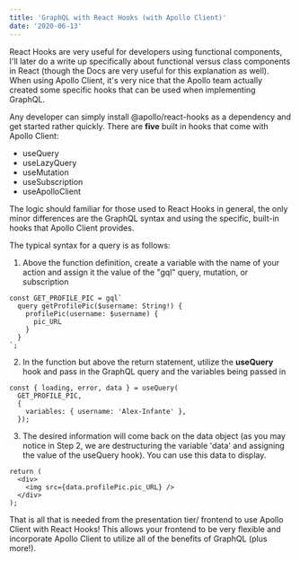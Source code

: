 ```yaml
---
title: 'GraphQL with React Hooks (with Apollo Client)'
date: '2020-06-13'
---
```


React Hooks are very useful for developers using functional components, I'll later do a write up specifically about functional versus class components in React (though the Docs are very useful for this explanation as well). When using Apollo Client, it's very nice that the Apollo team actually created some specific hooks that can be used when implementing GraphQL. 

Any developer can simply install @apollo/react-hooks as a dependency and get started rather quickly. There are **five** built in hooks that come with Apollo Client:

- useQuery
- useLazyQuery
- useMutation
- useSubscription
- useApolloClient

The logic should familiar for those used to React Hooks in general, the only minor differences are the GraphQL syntax and using the specific, built-in hooks that Apollo Client provides.

The typical syntax for a query is as follows:

1. Above the function definition, create a variable with the name of your action and assign it the value of the "gql" query, mutation, or subscription

```
const GET_PROFILE_PIC = gql`
  query getProfilePic($username: String!) {
    profilePic(username: $username) {
      pic_URL
    }
  }
`;
```

2. In the function but above the return statement, utilize the **useQuery** hook and pass in the GraphQL query and the variables being passed in

```
const { loading, error, data } = useQuery(
  GET_PROFILE_PIC, 
  {
    variables: { username: 'Alex-Infante' },
  });
```

3. The desired information will come back on the data object (as you may notice in Step 2, we are destructuring the variable 'data' and assigning the value of the useQuery hook). You can use this data to display.

```
return (
  <div>
    <img src={data.profilePic.pic_URL} />
  </div>
);
```

That is all that is needed from the presentation tier/ frontend to use Apollo Client with React Hooks! This allows your frontend to be very flexible and incorporate Apollo Client to utilize all of the benefits of GraphQL (plus more!). 